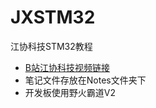 # JXSTM32

江协科技STM32教程

- [B站江协科技视频链接](https://www.bilibili.com/video/BV1th411z7sn/?share_source=copy_web&vd_source=0db47c15b9f51dbaa4548ec2dc55dea4)
- 笔记文件存放在Notes文件夹下
- 开发板使用野火霸道V2
